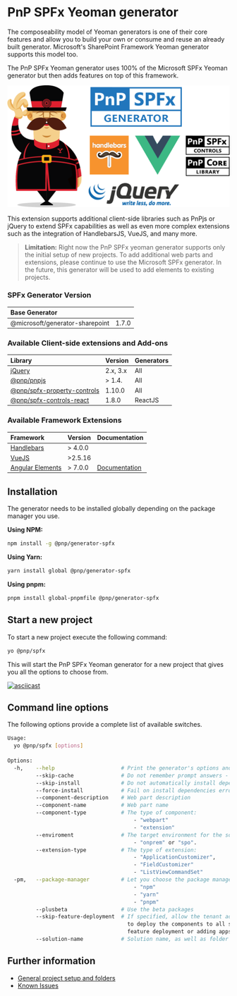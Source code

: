 # PnP SPFx Yeoman generator
The composeability model of Yeoman generators is one of their core features and allow you to build your own or consume and reuse an already built generator. Microsoft's SharePoint Framework Yeoman generator supports this model too.

The PnP SPFx Yeoman generator uses 100% of the Microsoft SPFx Yeoman generator but then adds features on top of this framework. 

![PnP SPFx Generator][logo]

This extension supports additional client-side libraries such as PnPjs or jQuery to extend SPFx capabilities as well as even more complex extensions such as the integration of HandlebarsJS, VueJS, and many more.

> **Limitation:** Right now the PnP SPFx yeoman generator supports only the initial setup of new projects. To add additional web parts and extensions, please continue to use the Microsoft SPFx generator. In the future, this generator will be used to add elements to existing projects.

### SPFx Generator Version

| Base Generator | |
|:--|:--|
| @microsoft/generator-sharepoint | 1.7.0 |


### Available Client-side extensions and Add-ons

| Library | Version | Generators |
|:--|:--|:--|
| [jQuery](http://jquery.com) | 2.x, 3.x | All |
| [@pnp/pnpjs](https://github.com/pnp/pnpjs) | > 1.4. | All |
| [@pnp/spfx-property-controls](https://github.com/SharePoint/sp-dev-fx-property-controls) | 1.10.0 | All |
| [@pnp/spfx-controls-react](https://github.com/SharePoint/sp-dev-fx-controls-react/) | 1.8.0 | ReactJS |

### Available Framework Extensions

| Framework | Version | Documentation |
|:--|:--|:--|
| [Handlebars](http://handlebarsjs.com) | > 4.0.0 |
| [VueJS](https://vuejs.org) | >2.5.16 |
| [Angular Elements](https://angular.io/guide/elements) | > 7.0.0 | [Documentation](./howtos/angular-elements.md) |

## Installation

The generator needs to be installed globally depending on the package manager you use.

**Using NPM:**
```sh
npm install -g @pnp/generator-spfx
```

**Using Yarn:**
```sh
yarn install global @pnp/generator-spfx
```

**Using pnpm:**
```sh
pnpm install global-pnpmfile @pnp/generator-spfx
```


## Start a new project

To start a new project execute the following command:

```sh
yo @pnp/spfx
```

This will start the PnP SPFx Yeoman generator for a new project that gives you all the options to choose from.


[![asciicast](https://asciinema.org/a/196170.png)](https://asciinema.org/a/196170)

## Command line options

The following options provide a complete list of available switches.

```bash
Usage:
  yo @pnp/spfx [options]

Options:
  -h,    --help                     # Print the generator's options and usage
         --skip-cache               # Do not remember prompt answers - Default: false
         --skip-install             # Do not automatically install dependencies - Default: false
         --force-install            # Fail on install dependencies error - Default: false
         --component-description    # Web part description
         --component-name           # Web part name
         --component-type           # The type of component:
                                        - "webpart"
                                        - "extension"
         --enviroment               # The target environment for the solution:
                                        - "onprem" or "spo".
         --extension-type           # The type of extension:
                                        - "ApplicationCustomizer",
                                        - "FieldCustomizer"
                                        - "ListViewCommandSet"
  -pm,   --package-manager          # Let you choose the package manager:
                                        - "npm"
                                        - "yarn"
                                        - "pnpm"
         --plusbeta                 # Use the beta packages
         --skip-feature-deployment  # If specified, allow the tenant admin the choice of being able
                                      to deploy the components to all sites immediately without running any
                                      feature deployment or adding apps in sites
         --solution-name            # Solution name, as well as folder name
```


## Further information

* [General project setup and folders](./compose/index.md)
* [Known Issues](./known-issues.md)


[logo]: ./assets/pnpspfx-title.png
